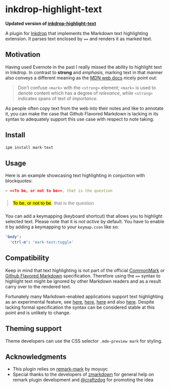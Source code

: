# inkdrop-highlight-text

**Updated version of [inkdrop-highlight-text](https://github.com/sambrezo/inkdrop-highlight-text)**

A plugin for [Inkdrop](https://www.inkdrop.info/) that implements the Markdown text highlighting extension. It parses text enclosed by `==` and renders it as marked text.

## Motivation
Having used Evernote in the past I really missed the ability to highlight text in Inkdrop. In contrast to **strong** and *emphasis*, marking text in that manner also conveys a different meaning as the [MDN web docs](https://developer.mozilla.org/en-US/docs/Web/HTML/Element/mark) nicely point out:

> Don’t confuse `<mark>` with the `<strong>` element; `<mark>` is used to denote content which has a degree of *relevance*, while `<strong>` indicates spans of text of *importance*.

As people often copy text from the web into their notes and like to annotate it, you can make the case that Github Flavored Markdown is lacking in its syntax to adequately support this use case with respect to note taking.

## Install

```sh
ipm install mark-text
```

## Usage
Here is an example showcasing text highlighting in conjuction with blockquotes:

```markdown
> ==To be, or not to be==, that is the question
```

![usage example](https://raw.githubusercontent.com/notapianokey/inkdrop-highlight-text/master/assets/usage-example.png)

You can add a keymapping (keyboard shortcut) that allows you to highlight selected text. Please note that it is *not active* by default. You have to enable it by adding a keymapping to your `keymap.cson` like so:

```yaml
'body':
  'ctrl-m': 'mark-text:toggle'
```

## Compatibility

Keep in mind that text highlighting is not part of the official [CommonMark](https://spec.commonmark.org/) or [Github Flavored Markdown](https://github.github.com/gfm/) specification. Therefore using the `==` syntax to highlight text might be ignored by other Markdown readers and as a result carry over to the rendered text.

Fortunately many Markdown-enabled applications support text highlighting as an experimental feature, see [here](https://github.com/jonschlinkert/remarkable/tree/dev#syntax-extensions), [here](http://support.typora.io/Markdown-Reference/), [here](https://help.ghost.org/article/4-markdown-guide) and also [here](https://talk.commonmark.org/t/highlighting-text-with-the-mark-element/840). Despite lacking formal specification the syntax can be considered stable at this point and is unlikely to change.

## Theming support

Theme developers can use the CSS selector `.mde-preview mark` for styling.

## Acknowledgments

* This plugin relies on [remark-mark](https://www.npmjs.com/package/remark-mark) by moyuyc
* Special thanks to the developers of [zmarkdown](https://github.com/zestedesavoir/zmarkdown) for general help on remark plugin development and [@craftzdog](https://github.com/craftzdog) for promoting the idea

